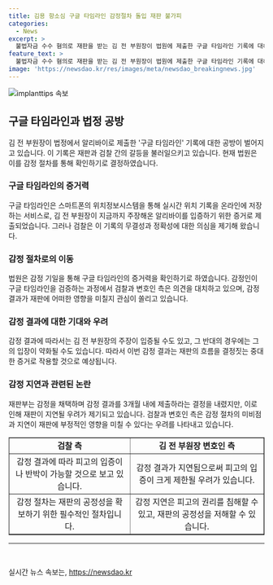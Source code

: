 ```yaml
---
title: 김용 항소심 구글 타임라인 감정절차 돌입 재판 불가피
categories:
  - News
excerpt: >
  불법자금 수수 혐의로 재판을 받는 김 전 부원장이 법원에 제출한 구글 타임라인 기록에 대해 재판부가 감정 절차를 밟기로 했다. 재판부는 9월까지 감정 결과를 제출하라고 요청하며 재판이 지연될 수 있음을 밝혔다. 검찰은 기록의 무결성과 정확성을 의심하고 있지만 김 전 부원장 측은 구글 타임라인을 통해 자신의 주장을 입증하려고 하고 있다. 감정인은 해당 기록의 검증 방식을 설명하며, 재판부는 감정인에게 10개 이상의 시료를 제출해달라고 요청했다.
feature_text: >
  불법자금 수수 혐의로 재판을 받는 김 전 부원장이 법원에 제출한 구글 타임라인 기록에 대해 재판부가 감정 절차를 밟기로 했다. 재판부는 9월까지 감정 결과를 제출하라고 요청하며 재판이 지연될 수 있음을 밝혔다. 검찰은 기록의 무결성과 정확성을 의심하고 있지만 김 전 부원장 측은 구글 타임라인을 통해 자신의 주장을 입증하려고 하고 있다. 감정인은 해당 기록의 검증 방식을 설명하며, 재판부는 감정인에게 10개 이상의 시료를 제출해달라고 요청했다.
image: 'https://newsdao.kr/res/images/meta/newsdao_breakingnews.jpg'
---
```


<p><img src="https://newsdao.kr/res/images/meta/newsdao_breakingnews.jpg" alt="implanttips 속보" /></p>

<h2 data-ke-size="size26">구글 타임라인과 법정 공방</h2>

<p data-ke-size="size16">김 전 부원장이 법정에서 알리바이로 제출한 '구글 타임라인' 기록에 대한 공방이 벌어지고 있습니다. 이 기록은 재판과 검찰 간의 갈등을 불러일으키고 있습니다. 현재 법원은 이를 감정 절차를 통해 확인하기로 결정하였습니다.</p>

<h3>구글 타임라인의 증거력</h3>

<p data-ke-size="size16">구글 타임라인은 스마트폰의 위치정보시스템을 통해 실시간 위치 기록을 온라인에 저장하는 서비스로, 김 전 부원장이 지금까지 주장해온 알리바이를 입증하기 위한 증거로 제출되었습니다. 그러나 검찰은 이 기록의 무결성과 정확성에 대한 의심을 제기해 왔습니다.</p>

<h3>감정 절차로의 이동</h3>

<p data-ke-size="size16">법원은 감정 기일을 통해 구글 타임라인의 증거력을 확인하기로 하였습니다. 감정인이 구글 타임라인을 검증하는 과정에서 검찰과 변호인 측은 의견을 대치하고 있으며, 감정 결과가 재판에 어떠한 영향을 미칠지 관심이 쏠리고 있습니다.</p>

<h3>감정 결과에 대한 기대와 우려</h3>

<p data-ke-size="size16">감정 결과에 따라서는 김 전 부원장의 주장이 입증될 수도 있고, 그 반대의 경우에는 그의 입장이 약화될 수도 있습니다. 따라서 이번 감정 결과는 재판의 흐름을 결정짓는 중대한 증거로 작용할 것으로 예상됩니다.</p>

<h3>감정 지연과 관련된 논란</h3>

<p data-ke-size="size16">재판부는 감정을 채택하며 감정 결과를 3개월 내에 제출하라는 결정을 내렸지만, 이로 인해 재판이 지연될 우려가 제기되고 있습니다. 검찰과 변호인 측은 감정 절차의 미비점과 지연이 재판에 부정적인 영향을 미칠 수 있다는 우려를 나타내고 있습니다.</p>

<table style="width: 100%;" border="1">
<tbody>
<tr>
<td style="text-align: center; height: 17px;"><b>검찰 측</b></td>
<td style="text-align: center; height: 17px;"><b>김 전 부원장 변호인 측</b></td>
</tr>
<tr>
<td style="text-align: center;">감정 결과에 따라 피고의 입증이나 반박이 가능할 것으로 보고 있습니다.</td>
<td style="text-align: center;">감정 결과가 지연됨으로써 피고의 입증이 크게 제한될 우려가 있습니다.</td>
</tr>
<tr>
<td style="text-align: center;">감정 절차는 재판의 공정성을 확보하기 위한 필수적인 절차입니다.</td>
<td style="text-align: center;">감정 지연은 피고의 권리를 침해할 수 있고, 재판의 공정성을 저해할 수 있습니다.</td>
</tr>
</tbody>
</table>

<hr>

<p data-ke-size="size16">&nbsp;</p>
실시간 뉴스 속보는, <a href="https://newsdao.kr" rel="dofollow">https://newsdao.kr</a>


